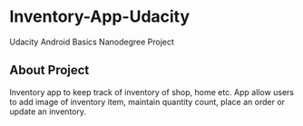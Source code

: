 # Inventory-App-Udacity
Udacity Android Basics Nanodegree Project 

## About Project
Inventory app to keep track of inventory of shop, home etc. 
App allow users to add image of inventory item, maintain quantity count, place an order or update an inventory.
